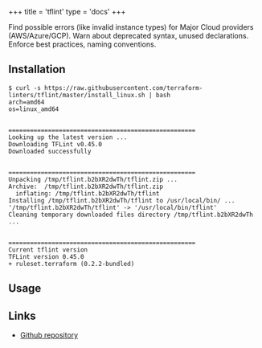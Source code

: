 +++
title = 'tflint'
type = 'docs'
+++


Find possible errors (like invalid instance types) for Major Cloud providers
(AWS/Azure/GCP). Warn about deprecated syntax, unused declarations. Enforce best
practices, naming conventions.

## Installation

```shell
$ curl -s https://raw.githubusercontent.com/terraform-linters/tflint/master/install_linux.sh | bash
arch=amd64
os=linux_amd64


====================================================
Looking up the latest version ...
Downloading TFLint v0.45.0
Downloaded successfully


====================================================
Unpacking /tmp/tflint.b2bXR2dwTh/tflint.zip ...
Archive:  /tmp/tflint.b2bXR2dwTh/tflint.zip
  inflating: /tmp/tflint.b2bXR2dwTh/tflint
Installing /tmp/tflint.b2bXR2dwTh/tflint to /usr/local/bin/ ...
'/tmp/tflint.b2bXR2dwTh/tflint' -> '/usr/local/bin/tflint'
Cleaning temporary downloaded files directory /tmp/tflint.b2bXR2dwTh ...


====================================================
Current tflint version
TFLint version 0.45.0
+ ruleset.terraform (0.2.2-bundled)
```

## Usage

## Links

- [Github repository](https://github.com/terraform-linters/tflint)
